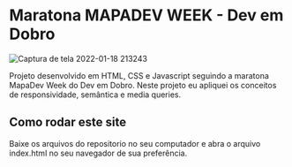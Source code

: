 # Maratona MAPADEV WEEK - Dev em Dobro

![Captura de tela 2022-01-18 213243](https://user-images.githubusercontent.com/32987989/150041102-bff07b5d-5fd2-4b0e-bb49-d1abd0fd8fa1.jpg)

Projeto desenvolvido em HTML, CSS e Javascript seguindo a maratona MapaDev Week do Dev em Dobro.
Neste projeto eu apliquei os conceitos de responsividade, semântica e media queries.

## Como rodar este site
Baixe os arquivos do repositorio no seu computador e abra o arquivo index.html no seu navegador de sua preferência. 
